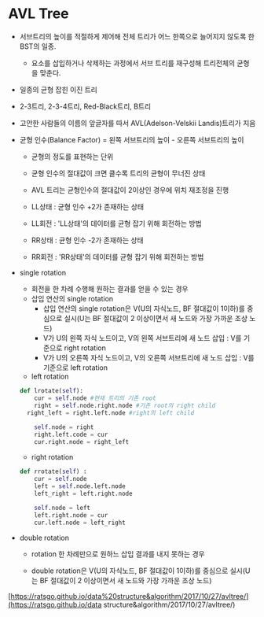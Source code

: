 # AVL Tree

- 서브트리의 높이를 적절하게 제어해 전체 트리가 어느 한쪽으로 늘어지지 않도록 한 BST의 일종.
  
  - 요소를 삽입하거나 삭제하는 과정에서 서브 트리를 재구성해 트리전체의 균형을 맞춘다.
- 일종의 균형 잡힌 이진 트리
  
- 2-3트리, 2-3-4트리, Red-Black트리, B트리 
  
- 고안한 사람들의 이름의 앞글자를 따서 AVL(Adelson-Velskii Landis)트리가 지음

- 균형 인수(Balance Factor) = 왼쪽 서브트리의 높이 - 오른쪽 서브트리의 높이

  - 균형의 정도를 표현하는 단위
  - 균형 인수의 절대값이 크면 클수록 트리의 균형이 무너진 상태

  - AVL 트리는 균형인수의 절대값이 2이상인 경우에 위치 재조정을 진행

  - LL상태 : 균형 인수 +2가 존재하는 상태
  - LL회전 : 'LL상태'의 데이터를 균형 잡기 위해 회전하는 방법
  - RR상태 : 균형 인수 -2가 존재하는 상태
  - RR회전 : 'RR상태'의 데이터를 균형 잡기 위해 회전하는 방법

- single rotation

  - 회전을 한 차례 수행해 원하는 결과를 얻을 수 있는 경우
  - 삽입 연산의 single rotation
    -  삽입 연산의 single rotation은 V(U의 자식노드, BF 절대값이 1이하)를 중심으로 실시(U는 BF 절대값이 2 이상이면서 새 노드와 가장 가까운 조상 노드)
    - V가 U의 왼쪽 자식 노드이고, V의 왼쪽 서브트리에 새 노드 삽입 :  V를 기준으로 right rotation
    - V가 U의 오른쪽 자식 노드이고, V의 오른쪽 서브트리에 새 노드 삽입 :  V를 기준으로 left rotation
  - left rotation

  ```python
  def lrotate(self):
      cur = self.node #현재 트리의 기존 root
      right = self.node.right.node #기존 root의 right child
  	right_left = right.left.node #right의 left child
      
      self.node = right
      right.left.code = cur
      cur.right.node = right_left
  ```

  - right rotation

  ```python
  def rrotate(self) : 
      cur = self.node
      left = self.node.left.node
      left_right = left.right.node
      
      self.node = left
      left.right.node = cur
      cur.left.node = left_right
  ```

- double rotation

  - rotation 한 차례만으로 원하느 삽입 결과를 내지 못하는 경우

  - double rotation은 V(U의 자식노드, BF 절대값이 1이하)를 중심으로 실시(U는 BF 절대값이 2 이상이면서 새 노드와 가장 가까운 조상 노드)



[https://ratsgo.github.io/data%20structure&algorithm/2017/10/27/avltree/](https://ratsgo.github.io/data structure&algorithm/2017/10/27/avltree/)



















